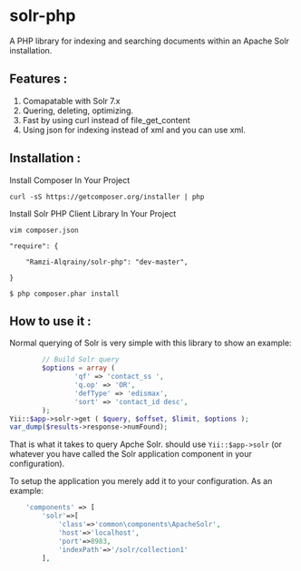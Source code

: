 solr-php
========

A PHP library for indexing and searching documents within an Apache Solr installation.



Features : 
-------------------------------------------------
1. Comapatable with Solr 7.x
2. Quering, deleting, optimizing.
3. Fast by using curl instead of file_get_content
4. Using json for indexing instead of xml and you can use xml.



Installation : 
-------------------------------------------------
Install Composer In Your Project

``` curl -sS https://getcomposer.org/installer | php ```

Install Solr PHP Client Library In Your Project

``` vim composer.json ```

``` 
"require": {

    "Ramzi-Alqrainy/solr-php": "dev-master",
    
}
```

``` $ php composer.phar install ```

How to use it : 
-------------------------------------------------
Normal querying of Solr is very simple with this library to show an example:

```php
		// Build Solr query
		$options = array (
				'qf' => 'contact_ss ',
				'q.op' => 'OR',
				'defType' => 'edismax',
				'sort' => 'contact_id desc',
		);
Yii::$app->solr->get ( $query, $offset, $limit, $options );
var_dump($results->response->numFound);
```

That is what it takes to query Apche Solr.
should use `Yii::$app->solr` (or whatever you have called the Solr application component in your configuration).

To setup the application you merely add it to your configuration. As an example:

```php
    'components' => [
    	'solr'=>[
    		'class'=>'common\components\ApacheSolr',
    		'host'=>'localhost',
    		'port'=>8983,
    		'indexPath'=>'/solr/collection1'
    	],
```

